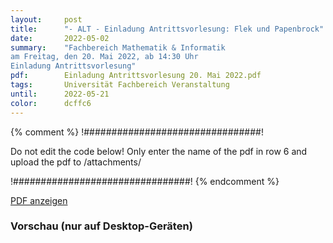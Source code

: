 ```yaml
---
layout:     post
title:      "- ALT - Einladung Antrittsvorlesung: Flek und Papenbrock"
date:       2022-05-02
summary:    "Fachbereich Mathematik & Informatik
am Freitag, den 20. Mai 2022, ab 14:30 Uhr
Einladung Antrittsvorlesung"
pdf:        Einladung Antrittsvorlesung 20. Mai 2022.pdf
tags:       Universität Fachbereich Veranstaltung
until:		2022-05-21
color:      dcffc6
---
```


{% comment %}
!################################!

Do not edit the code below! Only enter the name of the pdf in row 6 and upload the pdf to /attachments/

!################################!
{% endcomment %}

<a class="btn btn-primary" href="{{ site.url }}/attachments/{{page.pdf}}">PDF anzeigen</a>

<h3>Vorschau (nur auf Desktop-Geräten)</h3>
<div class="d-none d-sm-block">
    <object data="{{ site.url }}/attachments/{{page.pdf}}" width="100%" height="1010" type='application/pdf'>
    </object>
</div>
